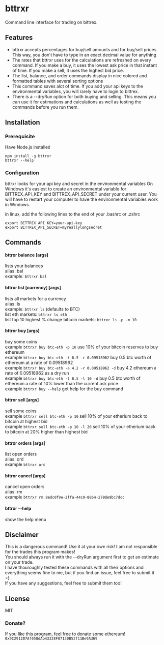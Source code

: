 # bttrxr

Command line interface for trading on bittrex.

## Features
+ bttrxr accepts percentages for buy/sell amounts and for buy/sell prices. This way, you don't have to type in an exact decimal value for anything.
+ The rates that bttrxr uses for the calculations are refreshed on every command. If you make a buy, it uses the lowest ask price in that instant of time. If you make a sell, it uses the highest bid price.
+ The list, balance, and order commands display in nice colored and formatted tables with several sorting options
+ This command saves alot of time. If you add your api keys to the environmental variables, you will rarely have to login to bittrex.
+ There is a --dryRun option for both buying and selling. This means you can use it for estimations and calculations as well as testing the commands before you run them.

## Installation
### Prerequisite

Have Node.js installed
```
npm install -g bttrxr
bttrxr --help
```

### Configuration

bttrxr looks for your api key and secret in the environmental variables
On Windows it's easiest to create an environmental variable for BITTREX_API_KEY and BITTREX_API_SECRET under your current user. You will have to restart your computer to have the environmental variables work in Windows.

in linux, add the following lines to the end of your .bashrc or .zshrc
```
export BITTREX_API_KEY=your-api-key
export BITTREX_API_SECRET=myreallylongsecret
```

## Commands
#### bttrxr balance [args]
lists your balances  
alias: bal  
example: ```bttrxr bal```

#### bttrxr list [currency] [args]
lists all markets for a currency  
alias: ls  
example: ```bttrxr ls``` (defaults to BTC)  
list eth markets: ```bttrxr ls eth```  
list top 10 highest % change bitcoin markets:  ```bttrxr ls -p -n 10```

#### bttrxr buy <currencyPair> [args]
buy some coins  
example ```bttrxr buy btc-eth -p 10``` use 10% of your bitcoin reserves to buy ethereum  
example ```bttrxr buy btc-eth -t 0.5 -r 0.09518962``` buy 0.5 btc worth of ethereum at a rate of 0.09518962  
example ```bttrxr buy btc-eth -a 4.2 -r 0.09518962 -d``` buy 4.2 ethereum a rate of 0.09518962 as a dry run  
example ```bttrxr buy btc-eth -t 0.5 -l 10 -d``` buy 0.5 btc worth of ethereum a rate of 10% lower than the current ask price  
example ```bttrxr buy --help``` get help for the buy command 

#### bttrxr sell <currencyPair> [args]
sell some coins  
example ```bttrxr sell btc-eth -p 10``` sell 10% of your etherium back to bitcoin at highest bid  
example ```bttrxr sell btc-eth -p 10 -l 20``` sell 10% of your etherium back to bitcoin at 20% higher than highest bid

#### bttrxr orders [args] 
list open orders  
alias: ord  
example ```bttrxr ord```

#### bttrxr cancel [args] 
cancel open orders  
alias: rm  
example ```bttrxr rm 8edc0f9e-2ffa-44c0-8864-278de9bc7dcc```

#### bttrxr --help
show the help menu

## Disclaimer
This is a dangerous command! Use it at your own risk! I am not responsible for the trades this program makes!  
You should always run it with the --dryRun argument first to get an estimate on your trade.  
I have thouroughly tested these commands with all their options and everything seems fine to me, but if you find an issue, feel free to submit it =)  
If you have any suggestions, feel free to submit them too! 

## License
MIT

### Donate?
If you like this program, feel free to donate some ethereum!  
```0x9C291207Af058dAb43328F87130B52f11Be9A369```